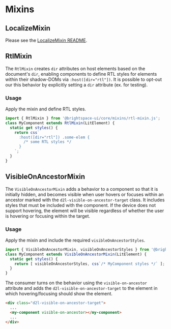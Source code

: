 # Mixins

## LocalizeMixin

Please see the [LocalizeMixin README](localize-mixin.md).

## RtlMixin

The `RtlMixin` creates `dir` attributes on host elements based on the document's `dir`, enabling components to define RTL styles for elements within their shadow-DOMs via `:host([dir="rtl"])`. It is possible to opt-out our this behavior by explicitly setting a `dir` attribute (ex. for testing).

### Usage

Apply the mixin and define RTL styles.

```js
import { RtlMixin } from '@brightspace-ui/core/mixins/rtl-mixin.js';
class MyComponent extends RtlMixin(LitElement) {
  static get styles() {
    return css`
      :host([dir="rtl"]) .some-elem {
        /* some RTL styles */
      }
    `;
  }
}
```

## VisibleOnAncestorMixin

The `VisibleOnAncestorMixin` adds a behavior to a component so that it is initially hidden, and becomes visible when user hovers or focuses within an ancestor marked with the `d2l-visible-on-ancestor-target` class. It includes styles that must be included with the component. If the device does not support hovering, the element will be visible regardless of whether the user is hovering or focusing within the target.

### Usage

Apply the mixin and include the required `visibleOnAncestorStyles`.

```js
import { VisibleOnAncestorMixin, visibleOnAncestorStyles } from '@brightspace-ui/core/mixins/visible-on-ancestor-mixin.js';
class MyComponent extends VisibleOnAncestorMixin(LitElement) {
  static get styles() {
    return [ visibleOnAncestorStyles, css`/* MyComponent styles */` ];
  }
}
```

The consumer turns on the behavior using the `visible-on-ancestor` attribute and adds the `d2l-visible-on-ancestor-target` to the element in which hovering/focusing should show the element.

```html
<div class="d2l-visible-on-ancestor-target">
  ...
  <my-component visible-on-ancestor></my-component>
  ...
</div>
```
